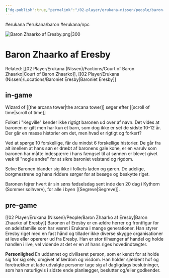 ```yaml
---
{"dg-publish":true,"permalink":"/02-player/erukana-nissen/people/baron-zhaarko-af-eresby/"}
---
```


#erukana #erukana/baron #erukana/npc

![Baron Zhaarko af Eresby.png|300](/img/user/10%20Attachments/Baron%20Zhaarko%20af%20Eresby.png)
# Baron Zhaarko af Eresby

Related: [[02 Player/Erukana (Nissen)/Factions/Court of Baron Zhaarko\|Court of Baron Zhaarko]], [[02 Player/Erukana (Nissen)/Locations/Baroniet Eresby\|Baroniet Eresby]] 

## in-game 
Wizard of [[the arcana tower\|the arcana tower]]
søger efter [[scroll of time\|scroll of time]] 

Folket i "Kegville" kender ikke rigtigt baronen ud over af navn. Det vides at baronen er gift men har kun et barn, som dog ikke er set de sidste 10-12 år. Der går en masse historier om det, men hvad er rigtigt og forkert?

Ved at spørge 10 forskellige, får du mindst 6 forskellige historier. De går fra alt imellem at hans søn er dræbt af baronens gale kone, er en varulv som baronen har måtte indespærre i hans fængsel til at sønnen er blevet givet væk til "nogle andre" for at sikre baroniet velstand og rigdom. 

Selve Baronen blander sig ikke i folkets laden og gøren. De adelige, borgmestrene og hans riddere sørger for at besøge og beskytte riget. 

Baronen fejrer hvert år sin søns fødselsdag sent inde den 20 dag i Kythorn (Sommer solhverv), for alle i byen [[Segreve\|Segreve]].


## pre-game
[[02 Player/Erukana (Nissen)/People/Baron Zhaarko af Eresby\|Baron Zhaarko af Eresby]]
Baronen af Eresby er en ældre herrer og frontfigur for en adelsfamilie som har været i Erukana i mange generationer. Han styrer Eresby riget med en fast hånd og tillader ikke diverse skygge organisationer at leve eller opererer ud fra Eresby. Han er stor tilhænger af handel og holde handlen i live, vel vidende at det er en af hans riges hovedindtægter.

**Personlighed**
En uddannet og civiliseret person, som er kendt for at holde sig for sig selv, omgivet af lærdom og visdom. Han holder sjældent hof og foretrækker at lade udvalgte personer tage sig af dagligdags beslutninger, som han naturligvis i sidste ende planlægger, beslutter og/eller godkender.

